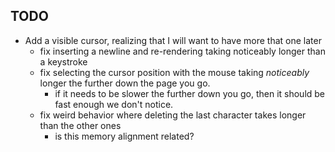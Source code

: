 ## TODO

* Add a visible cursor, realizing that I will want to have more that one later
  * fix inserting a newline and re-rendering taking noticeably longer than a keystroke
  * fix selecting the cursor position with the mouse taking *noticeably* longer the further down the page you go.
    * if it needs to be slower the further down you go, then it should be fast enough we don't notice.
  * fix weird behavior where deleting the last character takes longer than the other ones
      * is this memory alignment related?

